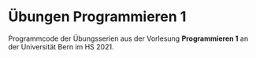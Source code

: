 # Übungen Programmieren 1
Programmcode der Übungsserien aus der Vorlesung **Programmieren 1** an der Universität Bern im HS 2021.


